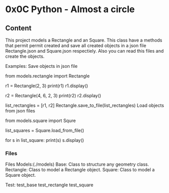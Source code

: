 # 0x0C Python - Almost a circle

## Content

This project models a Rectangle and an Square. This class have a methods that permit permit created and save all created objects in a json file Rectangle.json and Square.json respectiely. Also you can read this files and create the objects.

Examples:
Save objects in json file

from models.rectangle import Rectangle

r1 = Rectangle(2, 3)
print(r1)
r1.display()

r2 = Rectangle(4, 6, 2, 3)
print(r2)
r2.display()

list_rectangles = [r1, r2]
Rectangle.save_to_file(list_rectangles)
Load objects from json files

from models.square import Squre

list_squares = Square.load_from_file()

for s in list_square:
    print(s)
    s.display()

### Files

Files
Models:(./models)
Base: Class to structure any geometry class.
Rectangle: Class to model a Rectangle object.
Square: Class to model a Square object.

Test:
test_base
test_rectangle
test_square
